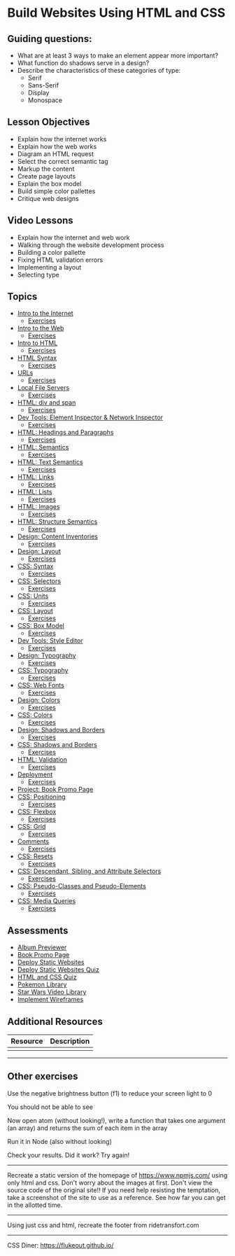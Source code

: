 # Build Websites Using HTML and CSS

## Guiding questions:

* What are at least 3 ways to make an element appear more important?
* What function do shadows serve in a design?
* Describe the characteristics of these categories of type:
  * Serif
  * Sans-Serif
  * Display
  * Monospace

## Lesson Objectives

* Explain how the internet works
* Explain how the web works
* Diagram an HTML request
* Select the correct semantic tag
* Markup the content
* Create page layouts
* Explain the box model
* Build simple color pallettes
* Critique web designs

## Video Lessons

* Explain how the internet and web work
* Walking through the website development process
* Building a color pallette
* Fixing HTML validation errors
* Implementing a layout
* Selecting type

## Topics

* [Intro to the Internet](topics/internet-intro)
  * [Exercises](topics/internet-intro/exercises)
* [Intro to the Web](topics/web-intro)
  * [Exercises](topics/web-intro/exercises)
* [Intro to HTML](topics/html-intro)
  * [Exercises](topics/html-intro/exercises)
* [HTML Syntax](topics/html-syntax)
  * [Exercises](topics/html-syntax/exercises)
* [URLs](topics/urls-1)
  * [Exercises](topics/urls-1/exercises)
* [Local File Servers](topics/local-file-servers)
  * [Exercises](topics/urls-1/exercises)
* [HTML: div and span](topics/html-div-and-span)
  * [Exercises](topics/html-div-and-span/exercises)
* [Dev Tools: Element Inspector & Network Inspector](topics/dev-tools-1)
  * [Exercises](topics/dev-tools-1/exercises)
* [HTML: Headings and Paragraphs](topics/html-headings-and-paragraphs)
  * [Exercises](topics/html-headings-and-paragraphs/exercises)
* [HTML: Semantics](topics/html-semantics)
  * [Exercises](topics/html-semantics/exercises)
* [HTML: Text Semantics](topics/html-text-semantics)
  * [Exercises](topics/html-text-semantics/exercises)
* [HTML: Links](topics/html-links)
  * [Exercises](topics/html-links/exercises)
* [HTML: Lists](topics/html-lists)
  * [Exercises](topics/html-lists/exercises)
* [HTML: Images](topics/html-images)
  * [Exercises](topics/html-images/exercises)
* [HTML: Structure Semantics](topics/html-structure-semantics)
  * [Exercises](topics/html-structure-semantics/exercises)
* [Design: Content Inventories](topics/design-content-inventories)
  * [Exercises](topics/design-content-inventories/exercises)
* [Design: Layout](topics/design-layout-1)
  * [Exercises](topics/design-layout-1/exercises)
* [CSS: Syntax](topics/css-syntax-1)
  * [Exercises](topics/css-syntax-1/exercises)
* [CSS: Selectors](topics/css-selectors-1)
  * [Exercises](topics/css-selectors-1/exercises)
* [CSS: Units](topics/css-units)
  * [Exercises](topics/css-units/exercises)
* [CSS: Layout](topics/css-layout-1)
  * [Exercises](topics/css-layout-1/exercises)
* [CSS: Box Model](topics/css-box-model)
  * [Exercises](topics/css-box-model/exercises)
* [Dev Tools: Style Editor](topics/dev-tools-2)
  * [Exercises](topics/dev-tools-2/exercises)
* [Design: Typography](topics/design-typography)
  * [Exercises](topics/design-typography/exercises)
* [CSS: Typography](topics/css-typography)
  * [Exercises](topics/css-typography/exercises)
* [CSS: Web Fonts](topics/css-web-fonts)
  * [Exercises](topics/css-web-fonts/exercises)
* [Design: Colors](topics/design-colors)
  * [Exercises](topics/design-colors/exercises)
* [CSS: Colors](topics/css-colors)
  * [Exercises](topics/css-colors/exercises)
* [Design: Shadows and Borders](topics/design-shadows-and-borders)
  * [Exercises](topics/design-shadows-and-borders/exercises)
* [CSS: Shadows and Borders](topics/css-shadows-and-borders)
  * [Exercises](topics/css-shadows-and-borders/exercises)
* [HTML: Validation](topics/html-validation)
  * [Exercises](topics/html-validation/exercises)
* [Deployment](topics/deployment-cli-1)
  * [Exercises](topics/deployment-cli-1/exercises)
* [Project: Book Promo Page](assessments/book-promo-page)
* [CSS: Positioning](topics/css-positioning)
  * [Exercises](topics/css-positioning/exercises)
* [CSS: Flexbox](topics/css-flex)
  * [Exercises](topics/css-flex/exercises)
* [CSS: Grid](topics/css-grid)
  * [Exercises](topics/css-grid/exercises)
* [Comments](topics/comments)
  * [Exercises](topics/comments/exercises)
* [CSS: Resets](topics/css-resets)
  * [Exercises](topics/css-resets/exercises)
* [CSS: Descendant, Sibling, and Attribute Selectors](topics/css-selectors-2)
  * [Exercises](topics/css-selectors-2/exercises)
* [CSS: Pseudo-Classes and Pseudo-Elements](topics/css-selectors-3)
  * [Exercises](topics/css-selectors-3/exercises)
* [CSS: Media Queries](topics/css-media-queries)
  * [Exercises](topics/css-media-queries/exercises)

## Assessments

* [Album Previewer](assessments/album-previewer)
* [Book Promo Page](assessments/book-promo-page)
* [Deploy Static Websites](assessments/deploy-static-websites)
* [Deploy Static Websites Quiz](assessments/deploy-static-websites-quiz)
* [HTML and CSS Quiz](assessments/html-css-quiz)
* [Pokemon Library](assessments/pokemon-library)
* [Star Wars Video Library](assessments/star-wars-video-library)
* [Implement Wireframes](assessments/implement-wireframe)

## Additional Resources

| Resource | Description |
| --- | --- |
| []() | |

---

## Other exercises

Use the negative brightness button (f1) to reduce your screen light to 0

You should not be able to see

Now open atom (without looking!), write a function that takes one argument (an array) and returns the sum of each item in the array

Run it in Node (also without looking)

Check your results. Did it work? Try again!

---

Recreate a static version of the homepage of https://www.npmjs.com/ using only html and css. Don't worry about the images at first. Don't view the source code of the original site!! If you need help resisting the temptation, take a screenshot of the site to use as a reference. See how far you can get in the allotted time.

---

Using just css and html, recreate the footer from ridetransfort.com

---

CSS Diner: https://flukeout.github.io/
